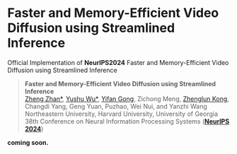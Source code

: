 # Faster and Memory-Efficient Video Diffusion using Streamlined Inference

Official Implementation of **NeurIPS2024** Faster and Memory-Efficient Video Diffusion using Streamlined Inference

> **Faster and Memory-Efficient Video Diffusion using Streamlined Inference**   
> [Zheng Zhan*](https://zhanzheng8585.github.io/), [Yushu Wu*](https://scholar.google.com/citations?user=3hEDsFYAAAAJ&hl=en), [Yifan Gong](https://yifanfanfanfan.github.io/), Zichong Meng, [Zhenglun Kong](https://zlkong.github.io/homepage/), Changdi Yang, Geng Yuan, Puzhao, Wei Nui, and Yanzhi Wang  
> Northeastern University, Harvard University, University of Georgia  
> 38th Conference on Neural Information Processing Systems ([**NeurIPS 2024**](https://neurips.cc/Conferences/2024/))


**coming soon.**


[//]: # (## Dependencies)

[//]: # ()
[//]: # ()
[//]: # ()
[//]: # (## Usage)
